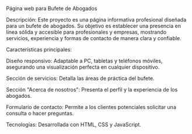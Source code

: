 Página web para Bufete de Abogados

Descripción:
Este proyecto es una página informativa profesional diseñada para un bufete de abogados. Su objetivo es establecer una presencia en línea sólida y accesible para profesionales y empresas, mostrando servicios, experiencia y formas de contacto de manera clara y confiable.

Características principales:

Diseño responsivo: Adaptable a PC, tabletas y teléfonos móviles, asegurando una visualización perfecta en cualquier dispositivo.

Sección de servicios: Detalla las áreas de práctica del bufete.

Sección "Acerca de nosotros": Presenta el perfil y la experiencia de los abogados.

Formulario de contacto: Permite a los clientes potenciales solicitar una consulta o hacer preguntas.

Tecnologías: Desarrollada con HTML, CSS y JavaScript.
